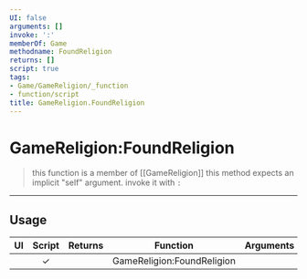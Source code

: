 ```yaml
---
UI: false
arguments: []
invoke: ':'
memberOf: Game
methodname: FoundReligion
returns: []
script: true
tags:
- Game/GameReligion/_function
- function/script
title: GameReligion.FoundReligion
---
```

# GameReligion:FoundReligion
> this function is a member of [[GameReligion]]
> this method expects an implicit "self" argument. invoke it with `:`
-----
## Usage
|  UI | Script | Returns | Function | Arguments |
|:---:|:------:|-------:|:--------:|:---------|
| |✓||GameReligion:FoundReligion||
